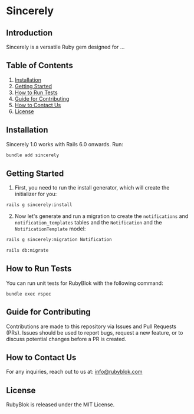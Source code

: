 # Sincerely
## Introduction
Sincerely is a versatile Ruby gem designed for ...

## Table of Contents
1. [Installation](#installation)
2. [Getting Started](#getting-started)
3. [How to Run Tests](#how-to-run-tests)
4. [Guide for Contributing](#guide-for-contributing)
5. [How to Contact Us](#how-to-contact-us)
6. [License](#license)

## Installation
Sincerely 1.0 works with Rails 6.0 onwards. Run:
```bash
bundle add sincerely
```

## Getting Started

1. First, you need to run the install generator, which will create the initializer for you:
```bash
rails g sincerely:install
```

2. Now let's generate and run a migration to create the `notifications` and `notification_templates` tables and the `Notification` and the `NotificationTemplate` model:
```bash
rails g sincerely:migration Notification

rails db:migrate
```

## How to Run Tests
You can run unit tests for RubyBlok with the following command:
```
bundle exec rspec
```

## Guide for Contributing
Contributions are made to this repository via Issues and Pull Requests (PRs).
Issues should be used to report bugs, request a new feature, or to discuss potential changes before a PR is created.

## How to Contact Us
For any inquiries, reach out to us at: info@rubyblok.com

## License
RubyBlok is released under the MIT License.